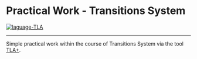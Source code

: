 # Practical Work - Transitions System

<a href="https://lamport.azurewebsites.net/tla/tla.html">
  <img src="https://img.shields.io/badge/language-TLA-4b0079?style=flat-square" alt="laguage-TLA" />
</a>

---

Simple practical work within the course of Transitions System via the tool <a href="https://lamport.azurewebsites.net/tla/tla.html">TLA+</a>.
